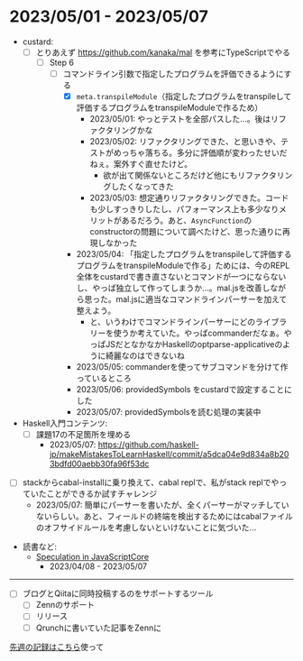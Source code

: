 # 2023/05/01 - 2023/05/07

- custard:
    - [ ] とりあえず <https://github.com/kanaka/mal> を参考にTypeScriptでやる
        - [ ] Step 6
            - [ ] コマンドライン引数で指定したプログラムを評価できるようにする
                - [x] `meta.transpileModule`（指定したプログラムをtranspileして評価するプログラムをtranspileModuleで作るため）
                    - 2023/05/01: やっとテストを全部パスした...。後はリファクタリングかな
                    - 2023/05/02: リファクタリングできた、と思いきや、テストがめっちゃ落ちる。多分に評価順が変わったせいだねぇ。案外すぐ直せたけど。
                        - 欲が出て関係ないところだけど他にもリファクタリングしたくなってきた
                    - 2023/05/03: 想定通りリファクタリングできた。コードも少しすっきりしたし、パフォーマンス上も多少なりメリットがあるだろう。あと、`AsyncFunction`のconstructorの問題について調べたけど、思った通りに再現しなかった
                - 2023/05/04: 「指定したプログラムをtranspileして評価するプログラムをtranspileModuleで作る」ためには、今のREPL全体をcustardで書き直さないとコマンドが一つにならないし、やっぱ独立して作ってしまうか...。mal.jsを改善しながら思った。mal.jsに適当なコマンドラインパーサーを加えて整えよう。
                    - と、いうわけでコマンドラインパーサーにどのライブラリーを使うか考えていた。やっぱcommanderだなぁ。やっぱJSだとなかなかHaskellのoptparse-applicativeのように綺麗なのはできないね
                - 2023/05/05: commanderを使ってサブコマンドを分けて作っているところ
                - 2023/05/06: providedSymbols をcustardで設定することにした
                - 2023/05/07: providedSymbolsを読む処理の実装中
- Haskell入門コンテンツ:
    - [ ] 課題17の不足箇所を埋める
        - 2023/05/07: <https://github.com/haskell-jp/makeMistakesToLearnHaskell/commit/a5dca04e9d834a8b203bdfd00aebb30fa96f53dc>
- [ ] stackからcabal-installに乗り換えて、cabal replで、私がstack replでやっていたことができるか試すチャレンジ
    - 2023/05/07: 簡単にパーサーを書いたが、全くパーサーがマッチしていないらしい。あと、フィールドの終端を検出するためにはcabalファイルのオフサイドルールを考慮しないといけないことに気づいた...
- 読書など:
    - [Speculation in JavaScriptCore](https://webkit.org/blog/10308/speculation-in-javascriptcore/)
        - 2023/04/08 - 2023/05/07

------

- [ ] ブログとQiitaに同時投稿するのをサポートするツール
    - [ ] Zennのサポート
    - [ ] リリース
    - [ ] Qrunchに書いていた記事をZennに

[先週の記録はこちら](https://github.com/igrep/daily-commits/blob/a63e0f9b7ea2b550a887bb6089cd8c62cd3ac9d9/yesterday.md)使って
